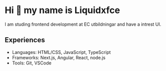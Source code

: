 # Hi 👋 my name is Liquidxfce

I am studing frontend development at EC utbildningar and have a intrest UI.

## Experiences 

 - Languages: HTML/CSS, JavaScript, TypeScript
 - Frameworks: Next.js, Angular, React, node.js
 - Tools: Git, VSCode